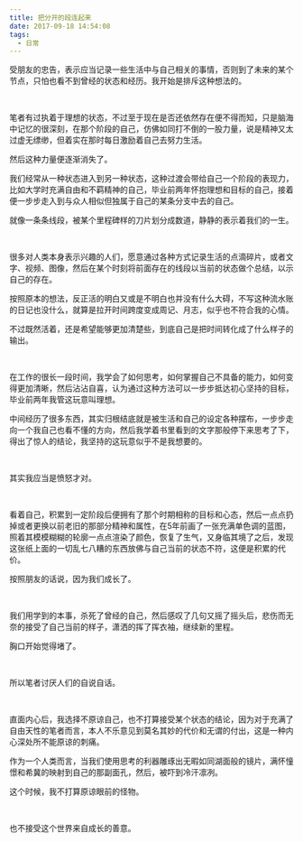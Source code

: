 ```yaml
---
title: 把分开的段连起来
date: 2017-09-18 14:54:08
tags:
  - 日常
---
```



受朋友的忠告，表示应当记录一些生活中与自己相关的事情，否则到了未来的某个节点，只怕也看不到曾经的状态和经历。我开始是排斥这种想法的。

<br />

笔者有过执着于理想的状态，不过至于现在是否还依然存在便不得而知，只是脑海中记忆的很深刻，在那个阶段的自己，仿佛如同打不倒的一股力量，说是精神又太过虚无缥缈，但着实在那时每日激励着自己去努力生活。

然后这种力量便逐渐消失了。

我们经常从一种状态进入到另一种状态，这种过渡会带给自己一个阶段的表现力，比如大学时充满自由和不羁精神的自己，毕业前两年怀抱理想和目标的自己，接着便一步步走入到与众人相似但独属于自己的某条分支中去的自己。

就像一条条线段，被某个里程碑样的刀片划分成数道，静静的表示着我们的一生。

<br />

很多对人类本身表示兴趣的人们，愿意通过各种方式记录生活的点滴碎片，或者文字、视频、图像，然后在某个时刻将前面存在的线段以当前的状态做个总结，以示自己的存在。

按照原本的想法，反正活的明白又或是不明白也并没有什么大碍，不写这种流水账的日记也没什么，就算是拉开时间跨度变成周记、月志，似乎也不符合我的心情。

不过既然活着，还是希望能够更加清楚些，到底自己是把时间转化成了什么样子的输出。

<br />

在工作的很长一段时间，我学会了如何思考，如何掌握自己不具备的能力，如何变得更加清晰，然后沾沾自喜，认为通过这种方法可以一步步抵达初心坚持的目标，毕业前两年我管这玩意叫理想。

中间经历了很多东西，其实归根结底就是被生活和自己的设定各种摆布，一步步走向一个我自己也看不懂的方向，然后我学着书里看到的文字那般停下来思考了下，得出了惊人的结论，我坚持的这玩意似乎不是我想要的。

<br />

其实我应当是愤怒才对。

<br />

看着自己，积累到一定阶段后便拥有了那个时期相称的目标和心态，然后一点点扔掉或者更换以前老旧的那部分精神和属性，在5年前画了一张充满单色调的蓝图，照着其模模糊糊的轮廓一点点渲染了颜色，恢复了生气，又身临其境了之后，发现这张纸上面的一切乱七八糟的东西放佛与自己当前的状态不符，这便是积累的代价。

按照朋友的话说，因为我们成长了。

<br />

我们用学到的本事，杀死了曾经的自己，然后感叹了几句又摇了摇头后，悲伤而无奈的接受了自己当前的样子，潇洒的挥了挥衣袖，继续新的里程。

胸口开始觉得堵了。

<br />

所以笔者讨厌人们的自说自话。

<br />

直面内心后，我选择不原谅自己，也不打算接受某个状态的结论，因为对于充满了自由天性的笔者而言，本人不乐意见到莫名其妙的代价和无谓的付出，这是一种内心深处所不能原谅的刺痛。

作为一个人类而言，当我们使用思考的利器雕琢出无暇如同湖面般的镜片，满怀憧憬和希冀的映射到自己的那副面孔，然后，被吓到冷汗凛冽。

这个时候，我不打算原谅眼前的怪物。

<br />

也不接受这个世界来自成长的善意。
